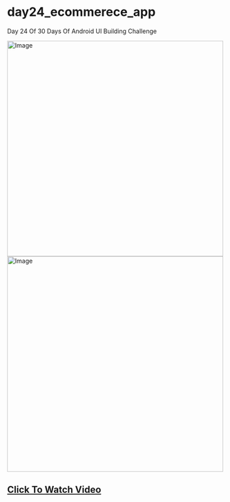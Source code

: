 # day24_ecommerece_app

Day 24 Of 30 Days Of Android UI Building Challenge

<img src="https://github.com/justatulcodes/day24_ecommerece_app/assets/106759388/66b91ea4-5538-41c6-aa96-f1c3ef444ce3" alt="Image" width="500" height="500">

<img src="https://github.com/justatulcodes/day24_ecommerece_app/assets/106759388/7cea928f-38c7-443d-aba0-9d5ef9d64043" alt="Image" width="500" height="500">

## [Click To Watch Video](https://www.youtube.com/watch?v=70wjaKJOajk&ab_channel=Expeknow)


